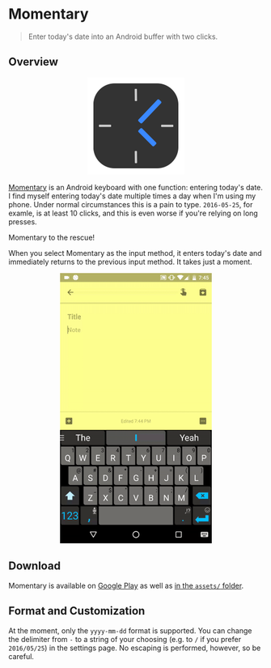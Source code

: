# Momentary

> Enter today's date into an Android buffer with two clicks.

## Overview


<p align="center">
    <img alt="Momentary icon" src="assets/icon_192.png" >
</p>

[Momentary](https://play.google.com/store/apps/details?id=com.samsudar.momentary)
is an Android keyboard with one function: entering today's date. I find myself
entering today's date multiple times a day when I'm using my phone.  Under
normal circumstances this is a pain to type. `2016-05-25`, for examle, is at
least 10 clicks, and this is even worse if you're relying on long presses.

Momentary to the rescue!

When you select Momentary as the input method, it enters today's date and
immediately returns to the previous input method. It takes just a moment.

<p align="center">
    <img alt="Momentary at work" src="assets/2016-05-25_demo.gif" width="300">
</p>

## Download

Momentary is available on [Google
Play](https://play.google.com/store/apps/details?id=com.samsudar.momentary) as
well as [in the `assets/` folder](assets/).


## Format and Customization

At the moment, only the `yyyy-mm-dd` format is supported. You can change the
delimiter from `-` to a string of your choosing (e.g. to `/` if you prefer
`2016/05/25`) in the settings page. No escaping is performed, however, so be
careful.
